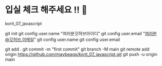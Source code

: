 # 입실 체크 해주세요 !! 💌

korit_07_javascript

git init
git config user.name "여러분깃허브아이디"
git config user.email "여러분@깃허브.이메일"
git config user.name
git config user.email

git add .
git commit -m "first commit"
git branch -M main
git remote add origin https://github.com/maybeags/korit_07_javascript.git
git push -u origin main